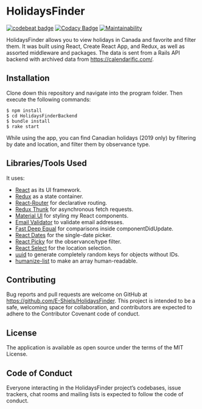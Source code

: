 # HolidaysFinder #
[![codebeat badge](https://codebeat.co/badges/218717a5-1ebb-4776-a3b8-bb247ca7916f)](https://codebeat.co/projects/github-com-e-shiels-HolidaysFinder-master)
[![Codacy Badge](https://api.codacy.com/project/badge/Grade/5a66a0ecb300477ebd99f59dd2e9257b)](https://www.codacy.com/app/E-Shiels/HolidaysFinder?utm_source=github.com&amp;utm_medium=referral&amp;utm_content=E-Shiels/HolidaysFinder&amp;utm_campaign=Badge_Grade)
[![Maintainability](https://api.codeclimate.com/v1/badges/8bb6c17f568cdf94c1a2/maintainability)](https://codeclimate.com/github/E-Shiels/HolidaysFinder/maintainability)

HolidaysFinder allows you to view holidays in Canada and favorite and filter them.
It was built using React, Create React App, and Redux, as well as assorted middleware and packages. The data is sent from a Rails API backend with archived data from <https://calendarific.com/>.

## Installation ##

Clone down this repository and navigate into the program folder. Then execute the following commands:

```
$ npm install
$ cd HolidaysFinderBackend
$ bundle install
$ rake start
```

While using the app, you can find Canadian holidays (2019 only) by filtering by date and location, and filter them by observance type.

## Libraries/Tools Used ##

It uses:
* [React](https://github.com/facebook/react) as its UI framework.
* [Redux](https://github.com/reduxjs/redux) as a state container.
* [React-Router](https://github.com/ReactTraining/react-router) for declarative routing.
* [Redux Thunk](https://github.com/reduxjs/redux-thunk) for asynchronous fetch requests.
* [Material UI](https://github.com/mui-org/material-ui) for styling my React components.
* [Email Validator](https://github.com/manishsaraan/email-validator) to validate email addresses.
* [Fast Deep Equal](https://github.com/epoberezkin/fast-deep-equal) for comparisons inside componentDidUpdate.
* [React Dates](https://github.com/airbnb/react-dates) for the single-date picker.
* [React Picky](https://github.com/Aidurber/react-picky) for the observance/type filter.
* [React Select](https://github.com/JedWatson/react-select) for the location selection.
* [uuid](https://github.com/kelektiv/node-uuid) to generate completely random keys for objects without IDs.
* [humanize-list](https://github.com/johno/humanize-list#readme) to make an array human-readable.


## Contributing ##

Bug reports and pull requests are welcome on GitHub at <https://github.com/E-Shiels/HolidaysFinder>.
This project is intended to be a safe, welcoming space for collaboration, and contributors are expected to adhere to the Contributor Covenant code of conduct.

## License ##

The application is available as open source under the terms of the MIT License.

## Code of Conduct ##

Everyone interacting in the HolidaysFinder project’s codebases, issue trackers,
chat rooms and mailing lists is expected to follow the code of conduct.
